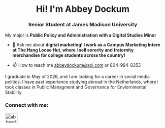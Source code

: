 <h1 align="center">Hi! I'm Abbey Dockum</h1>
<h3 align="center">Senior Student at James Madison University</h3>

My major is **Public Policy and Administration with a Digital Studies Minor**

- 💬 Ask me about **digital marketing! I work as a Campus Marketing Intern at The Hang Loose Hut, where I sell sorority and fraternity merchandise for college students across the country!**

- 📫 How to reach me abbeydockum@aol.com or 804-994-8353

I graduate in May of 2026, and I am looking for a career in social media politics. I have past experience studying abroad in the Netherlands, where I took classes in Public Managment and Governance for Enviornmental Stability.

<h3 align="left">Connect with me:</h3>
<p align="left">
<a href="https://linkedin.com/in/abbeydockum" target="blank"><img align="center" src="https://raw.githubusercontent.com/rahuldkjain/github-profile-readme-generator/master/src/images/icons/Social/linked-in-alt.svg" alt="abbeydockum" height="30" width="40" /></a>
</p>

